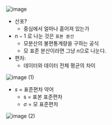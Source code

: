 ![image](https://github.com/user-attachments/assets/34fc7c2b-5945-4da7-8a03-cc804c08dc43)

- 산포?
    - 중심에서 얼마나 흩어져 있는가
- $n-1$ 로 나눈 것은 `표본 분산`
    - 모분산의 불편통계량을 구하는 공식
    - 모  표준 분산이라면 그냥 $n$으로 나눈다.
- 편차:
    - 데이터와 데이터 전체 평균의 차이

![image (1)](https://github.com/user-attachments/assets/add55c48-7413-4bf1-976c-167b45eaaa6c)

- $s$ = 표준편차 약어
    - s = 표본 표준편차
    - $\sigma$ = 모 표준편차

![image (2)](https://github.com/user-attachments/assets/84e340eb-0def-4a9f-96db-da65c38c6bc4)